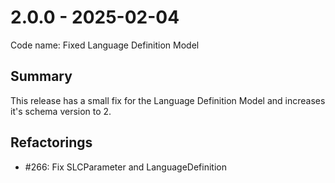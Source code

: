 # 2.0.0 - 2025-02-04

Code name: Fixed Language Definition Model

## Summary

This release has a small fix for the Language Definition Model and increases it's schema version to 2.

## Refactorings

 - #266: Fix SLCParameter and LanguageDefinition
